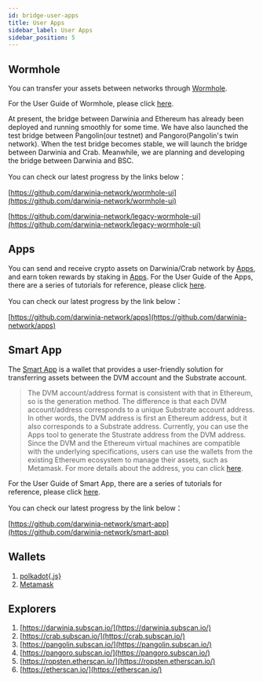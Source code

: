 ```yaml
---
id: bridge-user-apps
title: User Apps
sidebar_label: User Apps
sidebar_position: 5
---
```


## Wormhole

You can transfer your assets between networks through [Wormhole](https://wormhole.darwinia.network/). 

For the User Guide of Wormhole, please click [here](https://docs.darwinia.network/tutorials/wiki-tut-wormhole). 

At present, the bridge between Darwinia and Ethereum has already been deployed and running smoothly for some time. We have also launched the test bridge between Pangolin(our testnet) and Pangoro(Pangolin's twin network). When the test bridge becomes stable, we will launch the bridge between Darwinia and Crab. Meanwhile, we are planning and developing the bridge between Darwinia and BSC.

You can check our latest progress by the links below：

[https://github.com/darwinia-network/wormhole-ui](https://github.com/darwinia-network/wormhole-ui)

[https://github.com/darwinia-network/legacy-wormhole-ui](https://github.com/darwinia-network/legacy-wormhole-ui)

## Apps

You can send and receive crypto assets on Darwinia/Crab network by [Apps](https://apps.darwinia.network/#/account), and earn token rewards by staking in [Apps](https://apps.darwinia.network/#/account).
For the User Guide of the Apps, there are a series of tutorials for reference, please click [here](https://docs.darwinia.network/tutorials/quick-start-account).

You can check our latest progress by the link below：

[https://github.com/darwinia-network/apps](https://github.com/darwinia-network/apps)

## Smart App

The [Smart App](https://smart.darwinia.network/) is a wallet that provides a user-friendly solution for transferring assets between the DVM account and the Substrate account.

> The DVM account/address format is consistent with that in Ethereum, so is the generation method. The difference is that each DVM account/address corresponds to a unique Substrate account address. In other words, the DVM address is first an Ethereum address, but it also corresponds to a Substrate address. Currently, you can use the Apps tool to generate the Stustrate address from the DVM address. Since the DVM and the Ethereum virtual machines are compatible with the underlying specifications, users can use the wallets from the existing Ethereum ecosystem to manage their assets, such as Metamask. For more details about the address, you can click [here](https://docs.crab.network/dvm/wallets/dvm-metamask).
> 

For the User Guide of Smart App, there are a series of tutorials for reference, please click [here](https://docs.darwinia.network/tutorials/quick-start-account).

You can check our latest progress by the link below：

[https://github.com/darwinia-network/smart-app](https://github.com/darwinia-network/smart-app)

## Wallets

1. [polkadot{.js}](https://polkadot.js.org/apps/)
2. [Metamask](https://metamask.io/)

## Explorers

1. [https://darwinia.subscan.io/](https://darwinia.subscan.io/)
2. [https://crab.subscan.io/](https://crab.subscan.io/)
3. [https://pangolin.subscan.io/](https://pangolin.subscan.io/)
4. [https://pangoro.subscan.io/](https://pangoro.subscan.io/)
5. [https://ropsten.etherscan.io/](https://ropsten.etherscan.io/)
6. [https://etherscan.io/](https://etherscan.io/)

